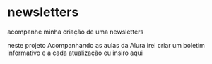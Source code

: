 # newsletters
acompanhe minha criação de uma newsletters

neste projeto Acompanhando as aulas da Alura irei criar um boletim informativo e a cada atualização eu insiro aqui
